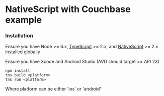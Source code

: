 # NativeScript with Couchbase example

### Installation

Ensure you have Node >= 6.x, [TypeScript](http://www.typescriptlang.org/#download-links) >= 2.x, and [NativeScript](https://www.nativescript.org/) >= 2.x installed globally

Ensure you have Xcode and Android Studio (AVD should target >= API 23)

    npm install
    tns build <platform>
    tns run <platform>

Where platform can be either 'ios' or 'android'